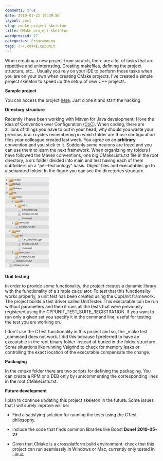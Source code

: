 ```yaml
---
comments: true
date: 2010-03-22 19:39:50
layout: post
slug: cmake-project-skeleton
title: CMake project skeleton
wordpressid: 27
categories: Programming
tags: c++,cmake,cppunit
---
```


When creating a new project from scratch, there are a lot of tasks that are repetitive and uninteresting. Creating makefiles, defining the project structure, etc... Usually you rely on your IDE to perform those tasks when you are on your own when creating CMake projects. I've created a simple project skeleton to speed up the setup of new C++ projects.

**Sample project**

You can access the project [here](https://bitbucket.org/tonicebrian/cmake_sample_project/overview). Just clone it and start the hacking.

**Directory structure**

Recently I have been working with Maven for Java development. I love the idea of Convention over Configuration ([CoC](http://en.wikipedia.org/wiki/Convention_over_configuration)). When coding, there are zillions of things you have to put in your head, why should you waste your precious brain cycles remembering in which folder are those configuration files your colleague created last week. You agree on an **arbitrary** convention and you stick to it. Suddenly some neurons are freed and you can use them to learn the next framework. When organizing my folders I have followed the Maven conventions, one big CMakeLists.txt file in the root directory, a src folder divided into main and test having each of them subfolders on a "per-technology" basis. Object files and executables go to a separated folder. In the figure you can see the directories structure.

![](CMakeProjectStructure.png)

**Unit testing**

In order to provide some functionality, the project creates a dynamic library with the functionality of a simple calculator. To test that this functionality works properly, a unit test has been created using the CppUnit framework. The project builds a test driver called UnitTester. This executable can be run without parameters and then it runs all the tests that were previously registered using the ﻿﻿﻿CPPUNIT_TEST_SUITE_REGISTRATION. If you want to run only a given set you specify it in the command line, useful for testing the test you are working on.

I don't use the CTest functionality in this project and so, the _make test _command does not work. I did this because I preferred to have an executable in the root binary folder instead of buried in the folder structure. Some situations like running Valgrind to check for memory leaks or controlling the exact location of the executable compensate the change.

**Packaging**

In the _cmake_ folder there are two scripts for defining the packaging. You can create a RPM or a DEB only by (un)commenting the corresponding lines in the root CMakeLists.txt.

**Future development**

I plan to continue updating this project skeleton in the future. Some issues that I will surely improve will be:



	
  * Find a satisfying solution for running the tests using the CTest philosophy.

	
  * Include the code that finds common libraries like Boost **Done! 2010-05-27**

	
  * Given that CMake is a crossplatform build environment, check that this project can run seamlessly in Windows or Mac, currently only tested in Linux.


